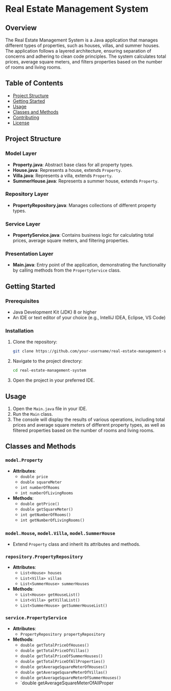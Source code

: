 # Real Estate Management System

## Overview

The Real Estate Management System is a Java application that manages different types of properties, such as houses, villas, and summer houses. The application follows a layered architecture, ensuring separation of concerns and adhering to clean code principles. The system calculates total prices, average square meters, and filters properties based on the number of rooms and living rooms.

## Table of Contents

- [Project Structure](#project-structure)
- [Getting Started](#getting-started)
- [Usage](#usage)
- [Classes and Methods](#classes-and-methods)
- [Contributing](#contributing)
- [License](#license)

## Project Structure


### Model Layer

- **Property.java**: Abstract base class for all property types.
- **House.java**: Represents a house, extends `Property`.
- **Villa.java**: Represents a villa, extends `Property`.
- **SummerHouse.java**: Represents a summer house, extends `Property`.

### Repository Layer

- **PropertyRepository.java**: Manages collections of different property types.

### Service Layer

- **PropertyService.java**: Contains business logic for calculating total prices, average square meters, and filtering properties.

### Presentation Layer

- **Main.java**: Entry point of the application, demonstrating the functionality by calling methods from the `PropertyService` class.

## Getting Started

### Prerequisites

- Java Development Kit (JDK) 8 or higher
- An IDE or text editor of your choice (e.g., IntelliJ IDEA, Eclipse, VS Code)

### Installation

1. Clone the repository:
    ```sh
    git clone https://github.com/your-username/real-estate-management-system.git
    ```
2. Navigate to the project directory:
    ```sh
    cd real-estate-management-system
    ```
3. Open the project in your preferred IDE.

## Usage

1. Open the `Main.java` file in your IDE.
2. Run the `Main` class.
3. The console will display the results of various operations, including total prices and average square meters of different property types, as well as filtered properties based on the number of rooms and living rooms.

## Classes and Methods

### `model.Property`

- **Attributes**:
  - `double price`
  - `double squareMeter`
  - `int numberOfRooms`
  - `int numberOfLivingRooms`
- **Methods**:
  - `double getPrice()`
  - `double getSquareMeter()`
  - `int getNumberOfRooms()`
  - `int getNumberOfLivingRooms()`

### `model.House`, `model.Villa`, `model.SummerHouse`

- Extend `Property` class and inherit its attributes and methods.

### `repository.PropertyRepository`

- **Attributes**:
  - `List<House> houses`
  - `List<Villa> villas`
  - `List<SummerHouse> summerHouses`
- **Methods**:
  - `List<House> getHouseList()`
  - `List<Villa> getVillaList()`
  - `List<SummerHouse> getSummerHouseList()`

### `service.PropertyService`

- **Attributes**:
  - `PropertyRepository propertyRepository`
- **Methods**:
  - `double getTotalPriceOfHouses()`
  - `double getTotalPriceOfVillas()`
  - `double getTotalPriceOfSummerHouses()`
  - `double getTotalPriceOfAllProperties()`
  - `double getAverageSquareMeterOfHouses()`
  - `double getAverageSquareMeterOfVillas()`
  - `double getAverageSquareMeterOfSummerHouses()`
  - `double getAverageSquareMeterOfAllProper
